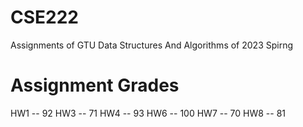 # CSE222
Assignments of GTU Data Structures And Algorithms of 2023 Spirng

# Assignment Grades

HW1 -- 92
HW3 -- 71
HW4 -- 93
HW6 -- 100
HW7 -- 70
HW8 -- 81
